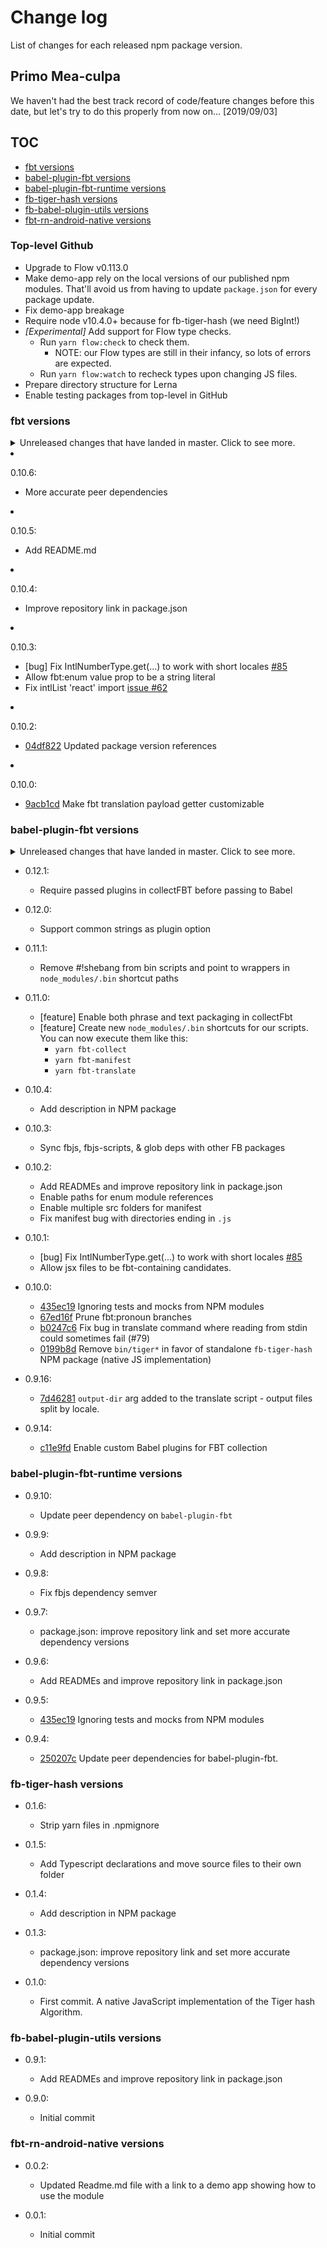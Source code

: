 # Change log

List of changes for each released npm package version.

## Primo Mea-culpa
We haven't had the best track record of code/feature changes before this date, but let's try to do this properly from now on... [2019/09/03]

## TOC

- [fbt versions](#fbt-versions)
- [babel-plugin-fbt versions](#babel-plugin-fbt-versions)
- [babel-plugin-fbt-runtime versions](#babel-plugin-fbt-runtime-versions)
- [fb-tiger-hash versions](#fb-tiger-hash-versions)
- [fb-babel-plugin-utils versions](#fb-babel-plugin-utils)
- [fbt-rn-android-native versions](#fbt-rn-android-native)

### Top-level Github
- Upgrade to Flow v0.113.0
- Make demo-app rely on the local versions of our published npm modules.
  That'll avoid us from having to update `package.json` for every package update.
- Fix demo-app breakage
- Require node v10.4.0+ because for fb-tiger-hash (we need BigInt!)
- *[Experimental]* Add support for Flow type checks.
  - Run `yarn flow:check` to check them.
    - NOTE: our Flow types are still in their infancy, so lots of errors are expected.
  - Run `yarn flow:watch` to recheck types upon changing JS files.
- Prepare directory structure for Lerna
- Enable testing packages from top-level in GitHub

### fbt versions
  <details>
    <summary>
     Unreleased changes that have landed in master. Click to see more.
    </summary>

- [feat] Remove Banzai & FbtLogger, provide hooks in their place.
- [refactor] Abstract away string serialization error handling.
- [refactor] Move FbtContentItem and $NestedFbtContentItems to libdefs
- [refactor] Flow type strict substituteTokens.js
- Fix version in header comments

  </details>

- 0.10.6:
  - More accurate peer dependencies

- 0.10.5:
  - Add README.md

- 0.10.4:
  - Improve repository link in package.json

- 0.10.3:
  - [bug] Fix IntlNumberType.get(...) to work with short locales [#85](https://github.com/facebookincubator/fbt/pull/85)
  - Allow fbt:enum value prop to be a string literal
  - Fix intlList 'react' import [issue #62](https://github.com/facebookincubator/fbt/issues/62)

- 0.10.2:
  - [04df822](https://github.com/facebookincubator/fbt/commit/04df822) Updated package version references

- 0.10.0:
  - [9acb1cd](https://github.com/facebookincubator/fbt/commit/9acb1cd) Make fbt translation payload getter customizable

### babel-plugin-fbt versions
  <details>
    <summary>
     Unreleased changes that have landed in master. Click to see more.
    </summary>

  </details>

- 0.12.1:
  - Require passed plugins in collectFBT before passing to Babel

- 0.12.0:
  - Support common strings as plugin option

- 0.11.1:
  - Remove #!shebang from bin scripts and point to wrappers in `node_modules/.bin` shortcut paths

- 0.11.0:
  - [feature] Enable both phrase and text packaging in collectFbt
  - [feature] Create new `node_modules/.bin` shortcuts for our scripts.
    You can now execute them like this:
      - `yarn fbt-collect`
      - `yarn fbt-manifest`
      - `yarn fbt-translate`

- 0.10.4:
  - Add description in NPM package

- 0.10.3:
  - Sync fbjs, fbjs-scripts, & glob deps with other FB packages

- 0.10.2:
  - Add READMEs and improve repository link in package.json
  - Enable paths for enum module references
  - Enable multiple src folders for manifest
  - Fix manifest bug with directories ending in `.js`

- 0.10.1:
  - [bug] Fix IntlNumberType.get(...) to work with short locales [#85](https://github.com/facebookincubator/fbt/pull/85)
  - Allow jsx files to be fbt-containing candidates.

- 0.10.0:
  - [435ec19](https://github.com/facebookincubator/fbt/commit/435ec19) Ignoring tests and mocks from NPM modules
  - [67ed16f](https://github.com/facebookincubator/fbt/commit/67ed16f) Prune fbt:pronoun branches
  - [b0247c6](https://github.com/facebookincubator/fbt/commit/b0247c6) Fix bug in translate command where reading from stdin could sometimes fail (#79)
  - [0199b8d](https://github.com/facebookincubator/fbt/commit/0199b8d) Remove `bin/tiger*` in favor of standalone `fb-tiger-hash` NPM package (native JS implementation)

- 0.9.16:
  - [7d46281](https://github.com/facebookincubator/fbt/commit/7d46281) `output-dir` arg added to the translate script - output files split by locale.

- 0.9.14:
  - [c11e9fd](https://github.com/facebookincubator/fbt/commit/c11e9fd) Enable custom Babel plugins for FBT collection

### babel-plugin-fbt-runtime versions
- 0.9.10:
  - Update peer dependency on `babel-plugin-fbt`

- 0.9.9:
  - Add description in NPM package

- 0.9.8:
  - Fix fbjs dependency semver

- 0.9.7:
  - package.json: improve repository link and set more accurate dependency versions

- 0.9.6:
  - Add READMEs and improve repository link in package.json

- 0.9.5:
  - [435ec19](https://github.com/facebookincubator/fbt/commit/435ec19) Ignoring tests and mocks from NPM modules

- 0.9.4:
  - [250207c](https://github.com/facebookincubator/fbt/commit/250207c) Update peer dependencies for babel-plugin-fbt.

### fb-tiger-hash versions
- 0.1.6:
  - Strip yarn files in .npmignore

- 0.1.5:
  - Add Typescript declarations and move source files to their own folder

- 0.1.4:
  - Add description in NPM package

- 0.1.3:
  - package.json: improve repository link and set more accurate dependency versions

- 0.1.0:
  -  First commit. A native JavaScript implementation of the Tiger hash Algorithm.

### fb-babel-plugin-utils versions

- 0.9.1:
  - Add READMEs and improve repository link in package.json

- 0.9.0:
  - Initial commit

### fbt-rn-android-native versions

- 0.0.2:
  - Updated Readme.md file with a link to a demo app showing how to use the module

- 0.0.1:
  - Initial commit

